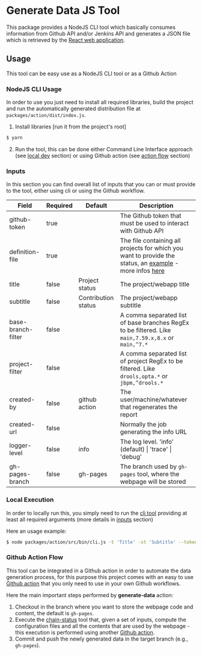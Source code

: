 # Generate Data JS Tool 

This package provides a NodeJS CLI tool which basically consumes information from Github API and/or Jenkins API and generates a JSON file which is retrieved by the [React web application](https://github.com/kiegroup/chain-status/tree/main/packages/webpage/README.md).

## Usage

This tool can be easy use as a NodeJS CLI tool or as a Github Action

### NodeJS CLI Usage

In order to use you just need to install all required libraries, build the project and run the automatically generated distribution file at `packages/action/dist/index.js`.

1. Install libraries [run it from the project's root]
```bash
$ yarn
```

2. Run the tool, this can be done either Command Line Interface approach (see [local dev](#local-execution) section) or using Github action (see [action flow](#action-flow) section)

### Inputs

In this section you can find overall list of inputs that you can or must provide to the tool, either using cli or using the Github workflow.

| Field              | Required | Default             | Description                                                                                                                                                                                      |
|--------------------|----------|---------------------|--------------------------------------------------------------------------------------------------------------------------------------------------------------------------------------------------|
| github-token       | true     |                     | The Github token that must be used to interact with Github API                                                                                                                                   |
| definition-file    | true     |                     | The file containing all projects for which you want to provide the status, an [example](https://raw.githubusercontent.com/kiegroup/droolsjbpm-build-bootstrap/main/.ci/pull-request-config.yaml) - more infos [here](https://github.com/kiegroup/build-chain-configuration-reader) |
| title              | false    | Project status      | The project/webapp title                                                                                                                                                                         |
| subtitle           | false    | Contribution status | The project/webapp subtitle                                                                                                                                                                      |
| base-branch-filter | false    |                     | A comma separated list of base branches RegEx to be filtered. Like `main,7.59.x,8.x` or `main,^7.*`                                                                                              |
| project-filter     | false    |                     | A comma separated list of project RegEx to be filtered. Like `drools,opta.*` or `jbpm,^drools.*`                                                                                                 |
| created-by         | false    | github action       | The user/machine/whatever that regenerates the report                                                                                                                                            |
| created-url        | false    |                     | Normally the job generating the info URL                                                                                                                                                         |
| logger-level       | false    | info                | The log level. 'info' (default) \| 'trace' \| 'debug'                                                                                                                                            |
| gh-pages-branch    | false    | gh-pages            | The branch used by `gh-pages` tool, where the webpage will be stored                                                                                                                             |


### Local Execution

In order to locally run this, you simply need to run the [cli tool](./src/bin/cli.js) providing at least all required arguments (more details in [inputs](#inputs) section)

Here an usage example:

```bash
$ node packages/action/src/bin/cli.js -t 'Title' -st 'Subtitle' --token <GH-TOKEN> -df https://raw.githubusercontent.com/kiegroup/kogito-pipelines/main/.ci/pull-request-config.yaml [-o <PATH-TO-REACT-WEBAPP-DATA>]
```

### Github Action Flow

This tool can be integrated in a Github action in order to automate the data generation process, for this purpose this project comes with an easy to use [Github action](https://github.com/kiegroup/chain-status/blob/main/.ci/actions/generate-data/action.yml) that you only need to use in your own Github workflows.

Here the main important steps performed by **generate-data** action:

1. Checkout in the branch where you want to store the webpage code and content, the default is `gh-pages`.
2. Execute the [chain-status](https://github.com/kiegroup/chain-status/tree/main/packages/action/dist/index.js) tool that, given a set of inputs, compute the configuration files and all the contents that are used by the webpage - this execution is performed using another [Github action](https://github.com/kiegroup/chain-status/blob/main/action.yml).
3. Commit and push the newly generated data in the target branch (e.g., `gh-pages`).